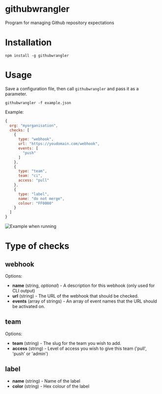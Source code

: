 # githubwrangler
Program for managing Github repository expectations

# Installation

```
npm install -g githubwrangler
```

# Usage

Save a configuration file, then call `githubwrangler` and pass it as a parameter.

`githubwrangler -f example.json`

Example:

```js
{
  org: "myorganisation",
  checks: [
    {
      type: "webhook",
      url: "https://youdomain.com/webhook",
      events: [
        "push"
      ]
    },
    {
      type: "team",
      team: "ci",
      access: "pull"
    },
    {
      type: "label",
      name: "do not merge",
      colour: "FF0000"
    }
  ]
}
```

![Example when running](http://i.imgur.com/1zrT7Ve.png)

# Type of checks

## webhook

Options:

* **name** (string, *optional*) - A description for this webhook (only used for CLI output)
* **url** (string) - The URL of the webhook that should be checked.
* **events** (array of strings) - An array of event names that the URL should be activated on.

## team

Options:

* **team** (string) - The slug for the team you wish to add.
* **access** (string) - Level of access you wish to give this team ('pull', 'push' or 'admin')

## label

* **name** (string) - Name of the label
* **color** (string) - Hex colour of the label
